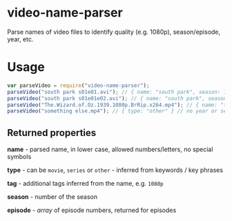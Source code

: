 # video-name-parser
Parse names of video files to identify quality (e.g. 1080p), season/episode, year, etc.

# Usage
```javascript
var parseVideo = require("video-name-parser");
parseVideo("south park s01e01.avi"); // { name: "south park", season: 1, episode: [1], type: "series", tag: [] }
parseVideo("south park s01e01e02.avi"); // { name: "south park", season: 1, episode: [1,2], type: "series", tag: [] }
parseVideo("The.Wizard.of.Oz.1939.1080p.BrRip.x264.mp4"); // { name: "the wizard of oz", year: 1939, type: "movie", tag: [ "hd", "1080p" ] }
parseVideo("something else.mp4"); // { type: "other" } // no year or season/ep found, assuming 'other'
```

## Returned properties

**name** - parsed name, in lower case, allowed numbers/letters, no special symbols

**type** - can be `movie`, `series` or `other` - inferred from keywords / key phrases

**tag** - additional tags inferred from the name, e.g. `1080p`

**season** - number of the season

**episode** - _array_ of episode numbers, returned for episodes
